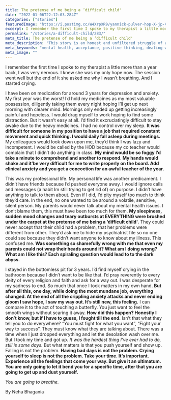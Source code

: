 ```yaml
---
title: The pretense of me being a ‘difficult child'
date: "2022-01-06T22:12:03.284Z"
categories: ["stories"]
featuredImage: "https://i.postimg.cc/W4XrpXR9/yannick-pulver-hop-X-jp-Vt-RM-unsplash-1-1.jpg"
excerpt: I remember the first time I spoke to my therapist a little more than a year back, I was very nervous. I knew she was my only hope now.
permalink: "/stories/a-difficult-child/283/"
meta_title: The pretense of me being a ‘difficult child'
meta_description: "This story is an honest and unfiltered struggle of a teacher with mental health. It is, a heartfelt story pen downed by someone we fail to recognize as normal living humans. They feel, they mess up, they don't always want to show up! But, they are always there!"
meta_keywords: "mental health, acceptance, positive thinking, dealing with emotions, how to deal with emotions, depression,  anxiety, how to deal with anxiety, how to deal with depression"
meta_image: ""
---
```


I remember the first time I spoke to my therapist a little more than a year back, I was very nervous. I knew she was my only hope now. The session went well but the end of it she asked me why I wasn’t breathing. And I started crying.

I have been on medication for around 3 years for depression and anxiety. My first year was the worst! I’d hold my medicines as my most valuable possession, diligently taking them every night hoping I’ll get up next morning with clearer mind. Mornings only ended up getting increasingly painful and hopeless. I would drag myself to work hoping to find some distraction. But it wasn’t easy at all. I’d find it excruciatingly difficult to stay awake due to the heavy medicines. I had no control over my sleep. **It was difficult for someone in my position to have a job that required constant movement and quick thinking. I would daily fall asleep during meetings.** My colleagues would look down upon me, they’d think I was lazy and incompetent. I would be called by the HOD because my co teacher would complain that I didn’t do anything in class. **My mind would be so foggy I’d take a minute to comprehend and another to respond. My hands would shake and it’be very difficult for me to write properly on the board. Add clinical anxiety and you get a concoction for an awful teacher of the year.**

This was my professional life. My personal life was another predicament. I didn’t have friends because I’d pushed everyone away. I would ignore calls and messages (a habit Im still trying to get rid of) on purpose. I didn’t have anything to talk to them about. Even if I did, I’d pity myself too much to think they’d care. In the end, no one wanted to be around a volatile, sensitive, silent person. My parents would never talk about my mental health issues. I don’t blame them, this must have been too much for them. **My sleepiness, sudden mood changes and teary outbursts at EVERYTHING were brushed under the carpet at the pretense of me being a ‘difficult child'.** They could never accept that their child had a problem, that her problems were different from other. They’d ask me to hide my psychiatrist file so no one could see because they didn’t want anyone to know about my illness. This confused me. **Was something so shamefully wrong with me that even my parents could not wrap their heads around it? What am I doing wrong? What am I like this? Each spiraling question would lead to to the dark abyss.**

I stayed in the bottomless pit for 3 years. I’d find myself crying in the bathroom because I didn’t want to be like that. I’d pray reverently to every deity of every religion and faith and ask for a way out. I was desperate for my sadness to end. So much that once I took matters in my own hand. **But after all this, one day, while doing the most mundane job, everything changed. At the end of all the crippling anxiety attacks and never ending gloom I saw hope, I saw my way out. It’s still new, this feeling.** I can compare it to the act of touching a butterfly. You just want to feel the smooth wings without scaring it away. **How did this happen? Honestly I don’t know, but if I have to guess, I fought till the end.** Isn’t that what they tell you to do everywhere? “You must fight for what you want”, “Fight your way to success”. They must know what they are talking about. There was a time when I just dropped everything and let the desolation wash over me. But I took my time and got up. _It was the hardest thing I’ve ever had to do, still is some days._ But what matters is that you push yourself and show up. Falling is not the problem. **Having bad days is not the problem. Crying yourself to sleep is not the problem. Take your time. It’s important. Experience all the feelings that come your way. But give it an ultimatum. You are only going to let it bend you for a specific time, after that you are going to get up and dust yourself.**

_You are going to breathe._

By Neha Bhagania
